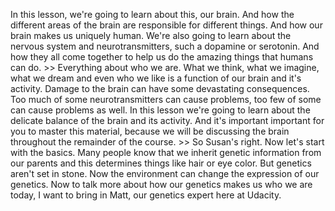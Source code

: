 In this lesson, we're going to learn about this, our brain. And how the different areas of the brain are responsible for different things. And how our brain makes us uniquely human. We're also going to learn about the nervous system and neurotransmitters, such a dopamine or serotonin. And how they all come together to help us do the amazing things that humans can do. &gt;&gt; Everything about who we are. What we think, what we imagine, what we dream and even who we like is a function of our brain and it's activity. Damage to the brain can have some devastating consequences. Too much of some neurotransmitters can cause problems, too few of some can cause problems as well. In this lesson we're going to learn about the delicate balance of the brain and its activity. And it's important important for you to master this material, because we will be discussing the brain throughout the remainder of the course. &gt;&gt; So Susan's right. Now let's start with the basics. Many people know that we inherit genetic information from our parents and this determines things like hair or eye color. But genetics aren't set in stone. Now the environment can change the expression of our genetics. Now to talk more about how our genetics makes us who we are today, I want to bring in Matt, our genetics expert here at Udacity. 